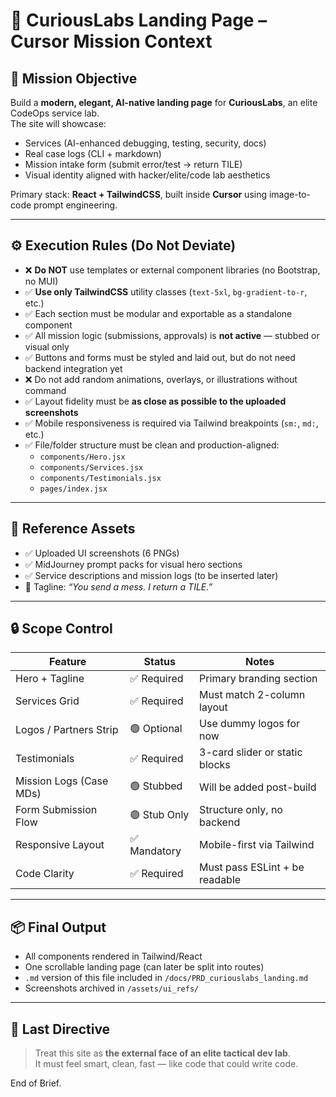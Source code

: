 # 👝 CuriousLabs Landing Page – Cursor Mission Context

## 🌟 Mission Objective

Build a **modern, elegant, AI-native landing page** for **CuriousLabs**, an elite CodeOps service lab.  
The site will showcase:
- Services (AI-enhanced debugging, testing, security, docs)
- Real case logs (CLI + markdown)
- Mission intake form (submit error/test → return TILE)
- Visual identity aligned with hacker/elite/code lab aesthetics

Primary stack: **React + TailwindCSS**, built inside **Cursor** using image-to-code prompt engineering.

---

## ⚙️ Execution Rules (Do Not Deviate)

- ❌ **Do NOT** use templates or external component libraries (no Bootstrap, no MUI)
- ✅ **Use only TailwindCSS** utility classes (`text-5xl`, `bg-gradient-to-r`, etc.)
- ✅ Each section must be modular and exportable as a standalone component
- ✅ All mission logic (submissions, approvals) is **not active** — stubbed or visual only
- ✅ Buttons and forms must be styled and laid out, but do not need backend integration yet
- ❌ Do not add random animations, overlays, or illustrations without command
- ✅ Layout fidelity must be **as close as possible to the uploaded screenshots**
- ✅ Mobile responsiveness is required via Tailwind breakpoints (`sm:`, `md:`, etc.)
- ✅ File/folder structure must be clean and production-aligned:
  - `components/Hero.jsx`
  - `components/Services.jsx`
  - `components/Testimonials.jsx`
  - `pages/index.jsx`

---

## 📁 Reference Assets

- ✅ Uploaded UI screenshots (6 PNGs)
- ✅ MidJourney prompt packs for visual hero sections
- ✅ Service descriptions and mission logs (to be inserted later)
- 🧠 Tagline: _“You send a mess. I return a TILE.”_

---

## 🔒 Scope Control

| Feature                  | Status       | Notes                          |
|--------------------------|--------------|--------------------------------|
| Hero + Tagline           | ✅ Required   | Primary branding section       |
| Services Grid            | ✅ Required   | Must match 2-column layout     |
| Logos / Partners Strip   | 🟢 Optional   | Use dummy logos for now        |
| Testimonials             | ✅ Required   | 3-card slider or static blocks |
| Mission Logs (Case MDs)  | 🟢 Stubbed    | Will be added post-build       |
| Form Submission Flow     | 🟢 Stub Only  | Structure only, no backend     |
| Responsive Layout        | ✅ Mandatory  | Mobile-first via Tailwind      |
| Code Clarity             | ✅ Required   | Must pass ESLint + be readable |

---

## 📦 Final Output

- All components rendered in Tailwind/React
- One scrollable landing page (can later be split into routes)
- `.md` version of this file included in `/docs/PRD_curiouslabs_landing.md`
- Screenshots archived in `/assets/ui_refs/`

---

## 📜 Last Directive

> Treat this site as **the external face of an elite tactical dev lab**.  
> It must feel smart, clean, fast — like code that could write code.

End of Brief.

